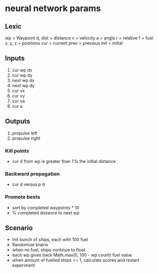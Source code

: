 # neural network params

## Lexic

wp = Waypoint
d, dist = distance
v = velocity
a = angle
r = relative
f = fuel
x, y, z = positions
cur = current
prev = previous
init = initial

## Inputs

1. cur wp dx
2. cur wp dy
3. next wp dx
4. next wp dy
5. cur vx
6. cur vy
7. cur va
8. cur a

## Outputs

1. propulse left
2. propulse right

### Kill points

- cur d from wp is greater than 1.1x the initial distance

### Backward propagation

- cur d versus p d

### Promote bests

- sort by completed waypoints \* 10
- % completed distance to next wp

## Scenario

- Init bunch of ships, each with 100 fuel
- Randomize brains
- when no fuel, ships continue to float
- each wp gives back Math.max(0, 100 - wp count) fuel value
- when amount of fuelled ships <= 1, calculate scores and restart experiment
